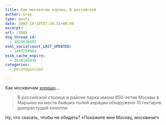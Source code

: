 ```yaml
---
title: Как москвичам хорошо… В российской
author: Gray
type: posts
date: 2003-10-10T07:34:51+00:00
excerpt:
url: /3984
dsq_thread_id:
  - 1824036492
esml_socialcount_LAST_UPDATED:
  - 1497258964
essb_cache_expire:
  - 1616182830
categories:
  - Uncategorized

---
```








Как москвичам <a href="http://www.korrespondent.net/main/80673" target="_blank">хорошо</a>&#8230;

> В российской столице в районе парка имени 850-летия Москвы в Марьино на месте бывших полей аэрации обнаружено 10 гектаров дикорастущей конопли.

Ну, что сказать, чтобы не обидеть? &#171;Покажите мне Москву, москвичи!&#187;